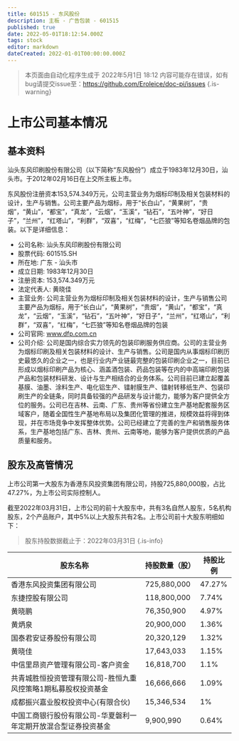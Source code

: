 ```yaml
---
title: 601515 - 东风股份
description: 主板 - 广告包装 - 601515
published: true
date: 2022-05-01T18:12:54.000Z
tags: stock
editor: markdown
dateCreated: 2022-01-01T00:00:00.000Z
---
```


> 本页面由自动化程序生成于 2022年5月1日 18:12
> 内容可能存在错误，如有bug请提交issue至：https://github.com/Eroleice/doc-pi/issues
{.is-warning}

# 上市公司基本情况

## 基本资料

汕头东风印刷股份有限公司（以下简称“东风股份”）成立于1983年12月30日，汕头市。于2012年02月16日在上交所主板上市。

东风股份注册资本153,574.349万元，公司主营业务为烟标印制及相关包装材料的设计，生产与销售。公司主要产品为烟标，用于“长白山”，“黄果树”，“贵烟”，“黄山”，“都宝”，“真龙”，“云烟”，“玉溪”，“钻石”，“五叶神”，“好日子”，“兰州”，“红塔山”，“利群”，“双喜”，“红梅”，“七匹狼”等知名卷烟品牌的包装。以下是详细信息：

- 公司名称: 汕头东风印刷股份有限公司
- 股票代码: 601515.SH
- 所在地: 广东 - 汕头市
- 成立日期: 1983年12月30日
- 注册资本: 153,574.349万元
- 法定代表人: 黄晓佳
- 主营业务: 公司主营业务为烟标印制及相关包装材料的设计，生产与销售公司主要产品为烟标，用于“长白山”，“黄果树”，“贵烟”，“黄山”，“都宝”，“真龙”，“云烟”，“玉溪”，“钻石”，“五叶神”，“好日子”，“兰州”，“红塔山”，“利群”，“双喜”，“红梅”，“七匹狼”等知名卷烟品牌的包装
- 公司官网: www.dfp.com.cn
- 公司介绍: 公司是国内综合实力领先的包装印刷服务供应商。公司的主营业务为烟标印刷及相关包装材料的设计、生产与销售。公司是国内从事烟标印刷历史最悠久的企业之一，也是行业内产业链最完整的包装印刷企业之一，目前已形成以烟标印刷产品为核心、涵盖酒包装、药品包装等在内的中高端印刷包装产品和包装材料研发、设计与生产相结合的业务体系。公司目前已建立起覆盖基膜、油墨、涂料生产、电化铝生产、镭射膜生产、镭射转移纸生产、包装印刷生产的全链条，同时具备较强的产品研发与设计能力，能够为客户提供全方位的服务。公司已在吉林、云南、广东、贵州等省份建立生产基地配套服务区域客户，随着全国性生产基地布局以及集团化管理的推进，规模效益将得到体现，并在市场竞争中发挥整体优势。公司已经建立了完善的生产和销售服务体系，生产基地包括广东、吉林、贵州、云南等地，能够为客户提供优质的产品质量和服务。


## 股东及高管情况

上市公司第一大股东为香港东风投资集团有限公司，持股725,880,000股，占比47.27%，为上市公司实际控制人。

截至2022年03月31日，上市公司的前十大股东中，共有3名自然人股东，5名机构股东，2个产品账户，其中5%以上大股东共有2名。上市公司前十大股东明细如下：

> 股东持股数据截止于：2022年03月31日
{.is-info}

| 股东名称 | 持股数量（股） | 持股比例 |
| --- | --- | --- |
| 香港东风投资集团有限公司 | 725,880,000 | 47.27% |
| 东捷控股有限公司 | 118,800,000 | 7.74% |
| 黄晓鹏 | 76,350,900 | 4.97% |
| 黄炳泉 | 20,900,000 | 1.36% |
| 国泰君安证券股份有限公司 | 20,320,129 | 1.32% |
| 黄晓佳 | 17,643,033 | 1.15% |
| 中信里昂资产管理有限公司-客户资金 | 16,818,700 | 1.1% |
| 共青城胜恒投资管理有限公司-胜恒九重风控策略1期私募股权投资基金 | 16,666,666 | 1.09% |
| 成都振兴嘉业股权投资中心(有限合伙) | 15,346,534 | 1% |
| 中国工商银行股份有限公司-华夏磐利一年定期开放混合型证券投资基金 | 9,900,990 | 0.64% |




